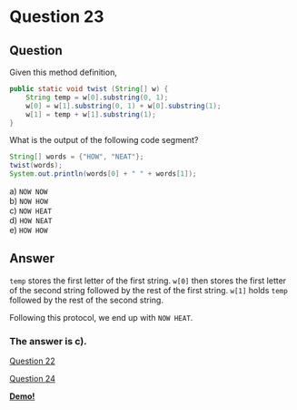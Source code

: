 # Question 23
## Question
Given this method definition, 
```java
public static void twist (String[] w) {
	String temp = w[0].substring(0, 1);
	w[0] = w[1].substring(0, 1) + w[0].substring(1);
	w[1] = temp + w[1].substring(1);
}
```
What is the output of the following code segment?
```java
String[] words = {"HOW", "NEAT"};
twist(words);
System.out.println(words[0] + " " + words[1]);
```
a) `NOW NOW`  
b) `NOW HOW`  
c) `NOW HEAT`  
d) `HOW NEAT`  
e) `HOW HOW`  
## Answer
`temp` stores the first letter of the first string.
`w[0]` then stores the first letter of the second string followed by the rest of the first string.
`w[1]` holds `temp` followed by the rest of the second string.

Following this protocol, we end up with `NOW HEAT`.

### **The answer is c).**

[Question 22](https://thunderredstar.me/Test-2-Review/explanations/the_part_with_multiple_guesses/20-24/22)

[Question 24](https://thunderredstar.me/Test-2-Review/explanations/the_part_with_multiple_guesses/20-24/24)

**[Demo!](https://cscircles.cemc.uwaterloo.ca/java_visualize/#code=public%20class%20Demo%20%7B%0A%09public%20static%20void%20twist%20(String%5B%5D%20w)%20%7B%0A%09%09String%20temp%20%3D%20w%5B0%5D.substring(0%2C%201)%3B%0A%09%09w%5B0%5D%20%3D%20w%5B1%5D.substring(0%2C%201)%20%2B%20w%5B0%5D.substring(1)%3B%0A%09%09w%5B1%5D%20%3D%20temp%20%2B%20w%5B1%5D.substring(1)%3B%0A%09%7D%0A%09public%20static%20void%20main%20(String%5B%5D%20args)%20%7B%0A%09%09String%5B%5D%20words%20%3D%20%7B%22HOW%22%2C%20%22NEAT%22%7D%3B%0A%09%09twist(words)%3B%0A%09%09System.out.println(words%5B0%5D%20%2B%20%22%20%22%20%2B%20words%5B1%5D)%3B%0A%09%7D%0A%7D)**